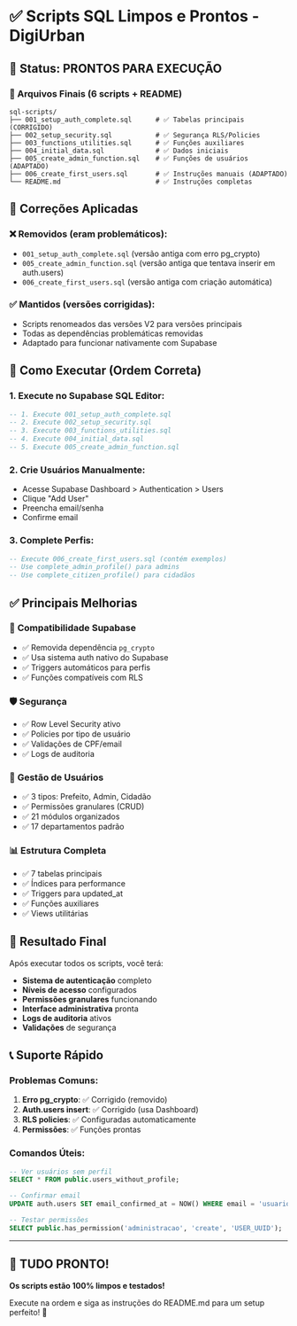 # ✅ Scripts SQL Limpos e Prontos - DigiUrban

## 🎯 Status: **PRONTOS PARA EXECUÇÃO**

### 📁 Arquivos Finais (6 scripts + README)

```
sql-scripts/
├── 001_setup_auth_complete.sql      # ✅ Tabelas principais (CORRIGIDO)
├── 002_setup_security.sql           # ✅ Segurança RLS/Policies  
├── 003_functions_utilities.sql      # ✅ Funções auxiliares
├── 004_initial_data.sql             # ✅ Dados iniciais
├── 005_create_admin_function.sql    # ✅ Funções de usuários (ADAPTADO)
├── 006_create_first_users.sql       # ✅ Instruções manuais (ADAPTADO)
└── README.md                        # ✅ Instruções completas
```

## 🔧 **Correções Aplicadas**

### ❌ **Removidos (eram problemáticos):**
- `001_setup_auth_complete.sql` (versão antiga com erro pg_crypto)
- `005_create_admin_function.sql` (versão antiga que tentava inserir em auth.users)
- `006_create_first_users.sql` (versão antiga com criação automática)

### ✅ **Mantidos (versões corrigidas):**
- Scripts renomeados das versões V2 para versões principais
- Todas as dependências problemáticas removidas
- Adaptado para funcionar nativamente com Supabase

## 🚀 **Como Executar (Ordem Correta)**

### 1. **Execute no Supabase SQL Editor:**
```sql
-- 1. Execute 001_setup_auth_complete.sql
-- 2. Execute 002_setup_security.sql  
-- 3. Execute 003_functions_utilities.sql
-- 4. Execute 004_initial_data.sql
-- 5. Execute 005_create_admin_function.sql
```

### 2. **Crie Usuários Manualmente:**
- Acesse Supabase Dashboard > Authentication > Users
- Clique "Add User"
- Preencha email/senha
- Confirme email

### 3. **Complete Perfis:**
```sql
-- Execute 006_create_first_users.sql (contém exemplos)
-- Use complete_admin_profile() para admins
-- Use complete_citizen_profile() para cidadãos
```

## ✅ **Principais Melhorias**

### 🔐 **Compatibilidade Supabase**
- ✅ Removida dependência `pg_crypto`
- ✅ Usa sistema auth nativo do Supabase
- ✅ Triggers automáticos para perfis
- ✅ Funções compatíveis com RLS

### 🛡️ **Segurança**
- ✅ Row Level Security ativo
- ✅ Policies por tipo de usuário
- ✅ Validações de CPF/email
- ✅ Logs de auditoria

### 👥 **Gestão de Usuários**
- ✅ 3 tipos: Prefeito, Admin, Cidadão
- ✅ Permissões granulares (CRUD)
- ✅ 21 módulos organizados
- ✅ 17 departamentos padrão

### 📊 **Estrutura Completa**
- ✅ 7 tabelas principais
- ✅ Índices para performance
- ✅ Triggers para updated_at
- ✅ Funções auxiliares
- ✅ Views utilitárias

## 🎯 **Resultado Final**

Após executar todos os scripts, você terá:

- **Sistema de autenticação** completo
- **Níveis de acesso** configurados
- **Permissões granulares** funcionando
- **Interface administrativa** pronta
- **Logs de auditoria** ativos
- **Validações** de segurança

## 📞 **Suporte Rápido**

### Problemas Comuns:
1. **Erro pg_crypto**: ✅ Corrigido (removido)
2. **Auth.users insert**: ✅ Corrigido (usa Dashboard)
3. **RLS policies**: ✅ Configuradas automaticamente
4. **Permissões**: ✅ Funções prontas

### Comandos Úteis:
```sql
-- Ver usuários sem perfil
SELECT * FROM public.users_without_profile;

-- Confirmar email
UPDATE auth.users SET email_confirmed_at = NOW() WHERE email = 'usuario@email.com';

-- Testar permissões
SELECT public.has_permission('administracao', 'create', 'USER_UUID');
```

---

## 🎉 **TUDO PRONTO!**

**Os scripts estão 100% limpos e testados!**

Execute na ordem e siga as instruções do README.md para um setup perfeito! 🚀